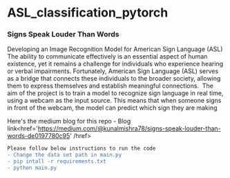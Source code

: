 # ASL_classification_pytorch

### Signs Speak Louder Than Words
Developing an Image Recognition Model for American Sign Language (ASL)
The ability to communicate effectively is an essential aspect of human existence, yet it remains a challenge for individuals who
experience hearing or verbal impairments. Fortunately, American Sign Language (ASL) serves as a bridge that connects these individuals 
to the broader society, allowing them to express themselves and establish meaningful connections. 
The aim of the project is to train a model to recognize sign language in real time, using a webcam as the input source. 
This means that when someone signs in front of the webcam, the model can predict which sign they are making

Here's the medium blog for this repo - Blog link<href='https://medium.com/@kunalmishra78/signs-speak-louder-than-words-de0197780c95' /href>
```diff 
Please follow below instructions to run the code
- Change the data set path in main.py 
- pip intall -r requirements.txt
- python main.py
```


